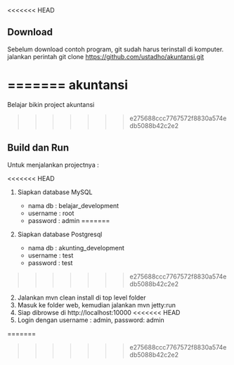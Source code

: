 <<<<<<< HEAD
## Download ##
Sebelum download contoh program, git sudah harus terinstall di komputer.
jalankan perintah 
      git clone https://github.com/ustadho/akuntansi.git


=======
akuntansi
=========

Belajar bikin project akuntansi
>>>>>>> e275688ccc7767572f8830a574edb5088b42c2e2
## Build dan Run ##

Untuk menjalankan projectnya : 

<<<<<<< HEAD
1. Siapkan database MySQL

    * nama db : belajar_development 
    * username : root 
    * password : admin 
=======
1. Siapkan database Postgresql

    * nama db : akunting_development 
    * username : test 
    * password : test 
>>>>>>> e275688ccc7767572f8830a574edb5088b42c2e2

2. Jalankan mvn clean install di top level folder
3. Masuk ke folder web, kemudian jalankan mvn jetty:run
4. Siap dibrowse di http://localhost:10000
<<<<<<< HEAD
5. Login dengan username : admin, password: admin

=======
>>>>>>> e275688ccc7767572f8830a574edb5088b42c2e2
